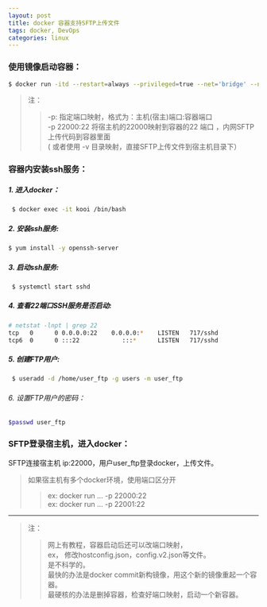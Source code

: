 ```yaml
---
layout: post
title: docker 容器支持SFTP上传文件
tags: docker, DevOps
categories: linux
---
```



### 使用镜像启动容器：
```bash
$ docker run -itd --restart=always --privileged=true --net='bridge' --name kooi -p 80:80 -p 25770:25770 -p 22000:22 192.168.0.77:5000/mmox:env /sbin/init
```
>注：
>> -p: 指定端口映射，格式为：主机(宿主)端口:容器端口  
>> -p 22000:22 将宿主机的22000映射到容器的22 端口 ，内网SFTP上传代码到容器里面  
>> ( 或者使用 -v 目录映射，直接SFTP上传文件到宿主机目录下）

### 容器内安装ssh服务：
#####  1. 进入docker：
```bash
 $ docker exec -it kooi /bin/bash
```
##### 2. 安装ssh服务: 
```bash
$ yum install -y openssh-server
```
##### 3. 启动ssh服务:
```bash
 $ systemctl start sshd
```
##### 4. 查看22端口SSH服务是否启动:
```bash
# netstat -lnpt | grep 22
tcp   0      0 0.0.0.0:22    0.0.0.0:*    LISTEN   717/sshd  
tcp6  0      0 :::22            :::*      LISTEN   717/sshd 
```
##### 5.  创建FTP用户:
```bash
 $ useradd -d /home/user_ftp -g users -m user_ftp
```
###### 6. 设置FTP用户的密码： 
```bash
$passwd user_ftp
```
### SFTP登录宿主机，进入docker：
SFTP连接宿主机 ip:22000，用户user_ftp登录docker，上传文件。
> 如果宿主机有多个docker环境，使用端口区分开 
>> ex:  docker run ...  -p 22000:22  
>> ex:  docker run ...  -p 22001:22


------------

> 注：
>> 网上有教程，容器启动后还可以改端口映射，  
>> ex， 修改hostconfig.json，config.v2.json等文件。  
>> 是不科学的。  
>> 最快的办法是docker commit新构镜像，用这个新的镜像重起一个容器。  
>> 最硬核的办法是删掉容器，检查好端口映射，启动一个新容器。
